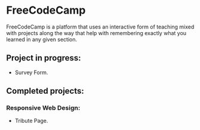 # FreeCodeCamp

FreeCodeCamp is a platform that uses an interactive form of teaching mixed with projects along the way that help with remembering exactly what you learned in any given section.

## Project in progress:

* Survey Form.

## Completed projects:

### Responsive Web Design:

* Tribute Page.

